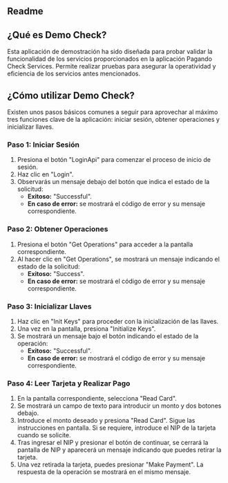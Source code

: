 ## Readme

## ¿Qué es Demo Check?

Esta aplicación de demostración ha sido diseñada para probar validar la funcionalidad de los servicios proporcionados en la aplicación Pagando Check Services. Permite realizar pruebas para asegurar la operatividad y eficiencia de los servicios antes mencionados.


## ¿Cómo utilizar Demo Check?

Existen unos pasos básicos comunes a seguir para aprovechar al máximo tres funciones clave de la aplicación: iniciar sesión, obtener operaciones y inicializar llaves.

### Paso 1: Iniciar Sesión

1. Presiona el botón "LoginApi" para comenzar el proceso de inicio de sesión.
2. Haz clic en "Login".
3. Observarás un mensaje debajo del botón que indica el estado de la solicitud:
    - **Exitoso:** "Successful".
    - **En caso de error:** se mostrará el código de error y su mensaje correspondiente.

### Paso 2: Obtener Operaciones

1. Presiona el botón "Get Operations" para acceder a la pantalla correspondiente.
2. Al hacer clic en "Get Operations", se mostrará un mensaje indicando el estado de la solicitud:
    - **Exitoso:** "Success".
    - **En caso de error:** se mostrará el código de error y su mensaje correspondiente.

### Paso 3: Inicializar Llaves

1. Haz clic en "Init Keys" para proceder con la inicialización de las llaves.
2. Una vez en la pantalla, presiona "Initialize Keys".
3. Se mostrará un mensaje bajo el botón indicando el estado de la operación:
    - **Exitoso:** "Successful".
    - **En caso de error:** se mostrará el código de error y su mensaje correspondiente.

### Paso 4: Leer Tarjeta y Realizar Pago

1. En la pantalla correspondiente, selecciona "Read Card".
2. Se mostrará un campo de texto para introducir un monto y dos botones debajo.
3. Introduce el monto deseado y presiona "Read Card". Sigue las instrucciones en pantalla. Si se requiere, introduce el NIP de la tarjeta cuando se solicite.
4. Tras ingresar el NIP y presionar el botón de continuar, se cerrará la pantalla de NIP y aparecerá un mensaje indicando que puedes retirar la tarjeta.
5. Una vez retirada la tarjeta, puedes presionar "Make Payment". La respuesta de la operación se mostrará en el mismo mensaje.
